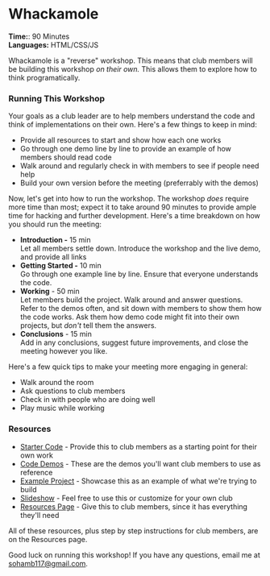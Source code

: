 # Whackamole

**Time:**: 90 Minutes  
**Languages:** HTML/CSS/JS


Whackamole is a "reverse" workshop. This means that club members will be building this workshop *on their own.* This allows them to explore how to think programatically.

### Running This Workshop

Your goals as a club leader are to help members understand the code and think of implementations on their own. 
Here's a few things to keep in mind:
* Provide all resources to start and show how each one works
* Go through one demo line by line to provide an example of how members should read code
* Walk around and regularly check in with members to see if people need help
* Build your own version before the meeting (preferrably with the demos)


Now, let's get into how to run the workshop. The workshop *does* require more time than most; expect it to take around 90 minutes to provide ample time for hacking and further development. 
Here's a time breakdown on how you should run the meeting:
* **Introduction -** 15 min  
Let all members settle down. Introduce the workshop and the live demo, and provide all links
* **Getting Started -** 10 min  
Go through one example line by line. Ensure that everyone understands the code.
* **Working** - 50 min  
Let members build the project. Walk around and answer questions. Refer to the demos often, and sit down with members to show them how the code works. Ask them how demo code might fit into their own projects, but *don't* tell them the answers.
* **Conclusions** - 15 min  
Add in any conclusions, suggest future improvements, and close the meeting however you like.

Here's a few quick tips to make your meeting more engaging in general:
* Walk around the room
* Ask questions to club members
* Check in with people who are doing well
* Play music while working

### Resources

*   [Starter Code](https://replit.com/@sohamb117/Whackamole-Student-Version) - Provide this to club members as a starting point for their own work
*   [Code Demos](https://replit.com/@sohamb117/Whackamole-Demos) - These are the demos you'll want club members to use as reference
*   [Example Project](https://Whackamole-Demo.sohamb117.repl.co) - Showcase this as an example of what we're trying to build
*   [Slideshow](https://docs.google.com/presentation/d/1mIrJrn6sq5_YU783oAVGvebbA-M40NbeuFTb1qDJO3g/edit?usp=sharing) - Feel free to use this or customize for your own club
*   [Resources Page](https://Whackamole-Package.sohamb117.repl.co) - Give this to club members, since it has everything they'll need 

All of these resources, plus step by step instructions for club members, are on the Resources page. 

Good luck on running this workshop! If you have any questions, email me at [sohamb117@gmail.com](mailto:sohamb117@gmail.com).

